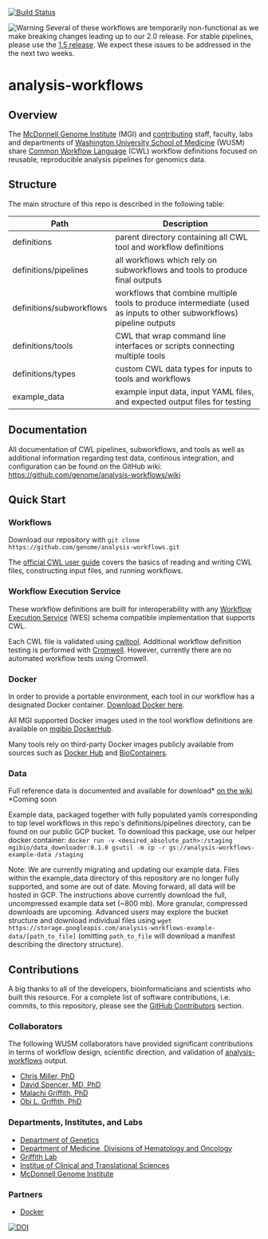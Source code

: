 [![Build Status](https://travis-ci.org/genome/analysis-workflows.svg?branch=master)](https://travis-ci.org/genome/analysis-workflows)

![Warning](https://i.imgur.com/rv5wL3F.jpg)  Several of these workflows are temporarily non-functional as we make breaking changes leading up to our 2.0 release. For stable pipelines, please use the [1.5 release](https://github.com/genome/analysis-workflows/releases/tag/v1.5.0). We expect these issues to be addressed in the the next two weeks.

# analysis-workflows

## Overview

The [McDonnell Genome Institute](https://www.genome.wustl.edu/) (MGI) and [contributing](https://github.com/genome/analysis-workflows#contributions) staff, faculty, labs and departments of [Washington University School of Medicine](https://medicine.wustl.edu/) (WUSM) share [Common Workflow Language](https://www.commonwl.org/) (CWL) workflow definitions focused on reusable, reproducible analysis pipelines for genomics data.  


## Structure

The main structure of this repo is described in the following table:

| Path | Description |
| --- | --- |
| definitions | parent directory containing all CWL tool and workflow definitions |
| definitions/pipelines | all workflows which rely on subworkflows and tools to produce final outputs |
| definitions/subworkflows | workflows that combine multiple tools to produce intermediate (used as inputs to other subworkflows) pipeline outputs |
| definitions/tools | CWL that wrap command line interfaces or scripts connecting multiple tools |
| definitions/types | custom CWL data types for inputs to tools and workflows |
| example_data | example input data, input YAML files, and expected output files for testing |

## Documentation

All documentation of CWL pipelines, subworkflows, and tools as well as additional information regarding test data, continous integration, and configuration can be found on the GitHub wiki:
https://github.com/genome/analysis-workflows/wiki

## Quick Start

### Workflows
Download our repository with `git clone https://github.com/genome/analysis-workflows.git`

The [official CWL user guide](https://www.commonwl.org/user_guide/) covers the basics of reading and writing CWL files, constructing input files, and running workflows.

### Workflow Execution Service
These workflow definitions are built for interoperability with any [Workflow Execution Service](https://github.com/ga4gh/workflow-execution-service-schemas) (WES) schema compatible implementation that supports CWL.

Each CWL file is validated using [cwltool](https://github.com/common-workflow-language/cwltool). Additional workflow definition testing is performed with [Cromwell](https://github.com/broadinstitute/cromwell). However, currently there are no automated workflow tests using Cromwell.

### Docker
In order to provide a portable environment, each tool in our workflow has a designated Docker container. [Download Docker here](https://www.docker.com/products/docker-desktop).

All MGI supported Docker images used in the tool workflow definitions are available on [mgibio DockerHub](https://hub.docker.com/u/mgibio/). 

Many tools rely on third-party Docker images publicly available from sources such as [Docker Hub](https://hub.docker.com) and [BioContainers](https://biocontainers.pro).

### Data
Full reference data is documented and available for download* [on the wiki](https://github.com/genome/analysis-workflows/wiki/Gathering-input-files)
*Coming soon

Example data, packaged together with fully populated yamls corresponding to top level workflows in this repo's definitions/pipelines directory, can be found on our public GCP bucket. To download this package, use our helper docker container: `docker run -v <desired_absolute_path>:/staging mgibio/data_downloader:0.1.0 gsutil -m cp -r gs://analysis-workflows-example-data /staging`

Note: We are currently migrating and updating our example data. Files within the example_data directory of this repository are no longer fully supported, and some are out of date. Moving forward, all data will be hosted in GCP. The instructions above currently download the full, uncompressed example data set (~800 mb). More granular, compressed downloads are upcoming. Advanced users may explore the bucket structure and download individual files using `wget https://storage.googleapis.com/analysis-workflows-example-data/[path_to_file]` (omitting `path_to_file` will download a manifest describing the directory structure).


## Contributions

A big thanks to all of the developers, bioinformaticians and scientists who built this resource. For a complete list of software contributions, i.e. commits, to this repository, please see the [GitHub Contributors](https://github.com/genome/analysis-workflows/graphs/contributors) section.

### Collaborators

The following WUSM collaborators have provided significant contributions in terms of workflow design, scientific direction, and validation of [analysis-workflows](https://github.com/genome/analysis-workflows) output.

* [Chris Miller, PhD](https://www.genome.wustl.edu/people/chris-miller-phd/)
* [David Spencer, MD, PhD](https://www.genome.wustl.edu/people/david-spencer/)
* [Malachi Griffith, PhD](https://www.genome.wustl.edu/people/malachi-griffith/)
* [Obi L. Griffith, PhD](https://www.genome.wustl.edu/people/obi-griffith/)

### Departments, Institutes, and Labs
* [Department of Genetics](http://genetics.wustl.edu/)
* [Department of Medicine, Divisions of Hematology and Oncology](https://oncology.wustl.edu/)
* [Griffith Lab](https://www.genome.wustl.edu/research/labs/griffith-lab/)
* [Institue of Clinical and Translational Sciences](https://icts.wustl.edu/)
* [McDonnell Genome Institute](https://www.genome.wustl.edu/)

### Partners
* [Docker](https://www.docker.com/) 

[![DOI](https://zenodo.org/badge/64162512.svg)](https://zenodo.org/badge/latestdoi/64162512)

